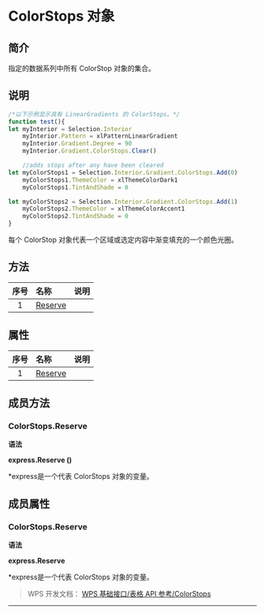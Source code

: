 # ColorStops 对象

## 简介

指定的数据系列中所有 ColorStop 对象的集合。

## 说明

``` JavaScript
/*以下示例显示具有 LinearGradients 的 ColorStops。*/
function test(){
let myInterior = Selection.Interior
    myInterior.Pattern = xlPatternLinearGradient
    myInterior.Gradient.Degree = 90
    myInterior.Gradient.ColorStops.Clear()

    //adds stops after any have been cleared
let myColorStops1 = Selection.Interior.Gradient.ColorStops.Add(0)
    myColorStops1.ThemeColor = xlThemeColorDark1
    myColorStops1.TintAndShade = 0

let myColorStops2 = Selection.Interior.Gradient.ColorStops.Add(1)
    myColorStops2.ThemeColor = xlThemeColorAccent1
    myColorStops2.TintAndShade = 0
}
```

每个 ColorStop 对象代表一个区域或选定内容中渐变填充的一个颜色光圈。

## 方法

| 序号 | 名称                           | 说明 |
|:----:|:-------------------------------|:-----|
|  1   | [Reserve](#ColorStops.Reserve) |      |

## 属性

| 序号 | 名称                           | 说明 |
|:----:|:-------------------------------|:-----|
|  1   | [Reserve](#ColorStops.Reserve) |      |

## 成员方法

### ColorStops.Reserve

**语法**

**express.Reserve ()**

\*express是一个代表 ColorStops 对象的变量。

## 成员属性

### ColorStops.Reserve

**语法**

**express.Reserve**

\*express是一个代表 ColorStops 对象的变量。

> WPS 开发文档： [WPS 基础接口/表格 API 参考/ColorStops](https://qn.cache.wpscdn.cn/encs/doc/office_v19/index.htm)

------------------------------------------------------------------------
